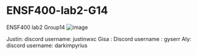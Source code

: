 # ENSF400-lab2-G14
ENSF400 lab2 Group14
![image](https://github.com/user-attachments/assets/5216e256-40fe-425a-bc88-3fa2ef5af7d8)

Justin: discord username: justinwxc
Gisa : Discord username : gyserr
Aly: discord username: darkimpyrius

